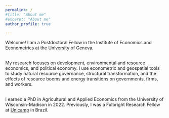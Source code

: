 ```yaml
---
permalink: /
#title: "About me"
#excerpt: "About me"
author_profile: true

---
```


Welcome! I am a Postdoctoral Fellow in the Institute of Economics and Econometrics at the University of Geneva. 
<br/>
<br/>

My research focuses on development, environmental and resource economics, and political economy. I use econometric and geospatial tools to study natural resource governance, structural transformation, and the effects of resource booms and energy transitions on governments, firms, and workers.  <br/>
<br/>

I earned a PhD in Agricultural and Applied Economics from the University of Wisconsin-Madison in 2022. Previously, I was a Fulbright Research Fellow at [Unicamp](https://www.eco.unicamp.br/nea/) in Brazil.


